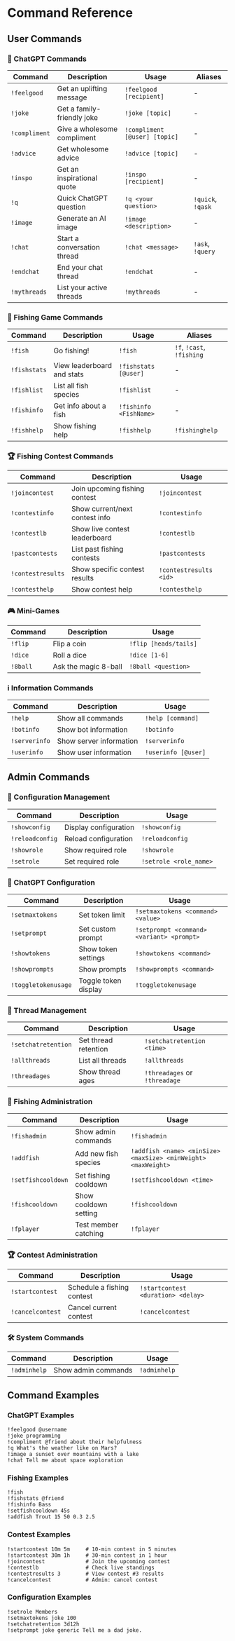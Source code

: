 # Command Reference

## User Commands

### 🤖 ChatGPT Commands

| Command | Description | Usage | Aliases |
|---------|-------------|-------|---------|
| `!feelgood` | Get an uplifting message | `!feelgood [recipient]` | - |
| `!joke` | Get a family-friendly joke | `!joke [topic]` | - |
| `!compliment` | Give a wholesome compliment | `!compliment [@user] [topic]` | - |
| `!advice` | Get wholesome advice | `!advice [topic]` | - |
| `!inspo` | Get an inspirational quote | `!inspo [recipient]` | - |
| `!q` | Quick ChatGPT question | `!q <your question>` | `!quick`, `!qask` |
| `!image` | Generate an AI image | `!image <description>` | - |
| `!chat` | Start a conversation thread | `!chat <message>` | `!ask`, `!query` |
| `!endchat` | End your chat thread | `!endchat` | - |
| `!mythreads` | List your active threads | `!mythreads` | - |

### 🎣 Fishing Game Commands

| Command | Description | Usage | Aliases |
|---------|-------------|-------|---------|
| `!fish` | Go fishing! | `!fish` | `!f`, `!cast`, `!fishing` |
| `!fishstats` | View leaderboard and stats | `!fishstats [@user]` | - |
| `!fishlist` | List all fish species | `!fishlist` | - |
| `!fishinfo` | Get info about a fish | `!fishinfo <FishName>` | - |
| `!fishhelp` | Show fishing help | `!fishhelp` | `!fishinghelp` |

### 🏆 Fishing Contest Commands

| Command | Description | Usage |
|---------|-------------|-------|
| `!joincontest` | Join upcoming fishing contest | `!joincontest` |
| `!contestinfo` | Show current/next contest info | `!contestinfo` |
| `!contestlb` | Show live contest leaderboard | `!contestlb` |
| `!pastcontests` | List past fishing contests | `!pastcontests` |
| `!contestresults` | Show specific contest results | `!contestresults <id>` |
| `!contesthelp` | Show contest help | `!contesthelp` |

### 🎮 Mini-Games

| Command | Description | Usage |
|---------|-------------|-------|
| `!flip` | Flip a coin | `!flip [heads/tails]` |
| `!dice` | Roll a dice | `!dice [1-6]` |
| `!8ball` | Ask the magic 8-ball | `!8ball <question>` |

### ℹ️ Information Commands

| Command | Description | Usage |
|---------|-------------|-------|
| `!help` | Show all commands | `!help [command]` |
| `!botinfo` | Show bot information | `!botinfo` |
| `!serverinfo` | Show server information | `!serverinfo` |
| `!userinfo` | Show user information | `!userinfo [@user]` |

## Admin Commands

### 🔧 Configuration Management

| Command | Description | Usage |
|---------|-------------|-------|
| `!showconfig` | Display configuration | `!showconfig` |
| `!reloadconfig` | Reload configuration | `!reloadconfig` |
| `!showrole` | Show required role | `!showrole` |
| `!setrole` | Set required role | `!setrole <role_name>` |

### 💬 ChatGPT Configuration

| Command | Description | Usage |
|---------|-------------|-------|
| `!setmaxtokens` | Set token limit | `!setmaxtokens <command> <value>` |
| `!setprompt` | Set custom prompt | `!setprompt <command> <variant> <prompt>` |
| `!showtokens` | Show token settings | `!showtokens <command>` |
| `!showprompts` | Show prompts | `!showprompts <command>` |
| `!toggletokenusage` | Toggle token display | `!toggletokenusage` |

### 🧵 Thread Management

| Command | Description | Usage |
|---------|-------------|-------|
| `!setchatretention` | Set thread retention | `!setchatretention <time>` |
| `!allthreads` | List all threads | `!allthreads` |
| `!threadages` | Show thread ages | `!threadages` or `!threadage` |

### 🎣 Fishing Administration

| Command | Description | Usage |
|---------|-------------|-------|
| `!fishadmin` | Show admin commands | `!fishadmin` |
| `!addfish` | Add new fish species | `!addfish <name> <minSize> <maxSize> <minWeight> <maxWeight>` |
| `!setfishcooldown` | Set fishing cooldown | `!setfishcooldown <time>` |
| `!fishcooldown` | Show cooldown setting | `!fishcooldown` |
| `!fplayer` | Test member catching | `!fplayer` |

### 🏆 Contest Administration

| Command | Description | Usage |
|---------|-------------|-------|
| `!startcontest` | Schedule a fishing contest | `!startcontest <duration> <delay>` |
| `!cancelcontest` | Cancel current contest | `!cancelcontest` |

### 🛠️ System Commands

| Command | Description | Usage |
|---------|-------------|-------|
| `!adminhelp` | Show admin commands | `!adminhelp` |

## Command Examples

### ChatGPT Examples
```
!feelgood @username
!joke programming
!compliment @friend about their helpfulness
!q What's the weather like on Mars?
!image a sunset over mountains with a lake
!chat Tell me about space exploration
```

### Fishing Examples
```
!fish
!fishstats @friend
!fishinfo Bass
!setfishcooldown 45s
!addfish Trout 15 50 0.3 2.5
```

### Contest Examples
```
!startcontest 10m 5m     # 10-min contest in 5 minutes
!startcontest 30m 1h     # 30-min contest in 1 hour
!joincontest             # Join the upcoming contest
!contestlb               # Check live standings
!contestresults 3        # View contest #3 results
!cancelcontest           # Admin: cancel contest
```

### Configuration Examples
```
!setrole Members
!setmaxtokens joke 100
!setchatretention 3d12h
!setprompt joke generic Tell me a dad joke.
```